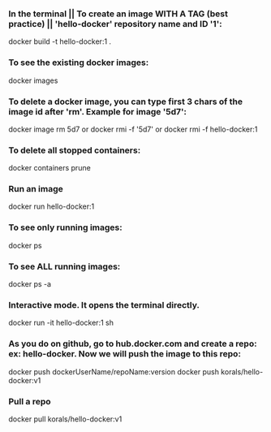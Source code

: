 
 ### In the terminal ||  To create an image WITH A TAG (best practice)  || 'hello-docker' repository name and ID '1':
 docker build -t hello-docker:1 . 

 ### To see the existing docker images:
 docker images

 ### To delete a docker image, you can type first 3 chars of the image id after 'rm'. Example for image '5d7':
 docker image rm 5d7   or   docker rmi -f '5d7'   or   docker rmi -f hello-docker:1

 ### To delete all stopped containers:
 docker containers prune

 ### Run an image
 docker run hello-docker:1

 ### To see only running images:
 docker ps

 ### To see ALL running images:
 docker ps -a

 ### Interactive mode. It opens the terminal directly. 
 docker run -it hello-docker:1 sh

 ### As you do on github, go to hub.docker.com and create a repo: ex: hello-docker. Now we will push the image to this repo:
 docker push dockerUserName/repoName:version
 docker push korals/hello-docker:v1 

 ### Pull a repo
 docker pull korals/hello-docker:v1
